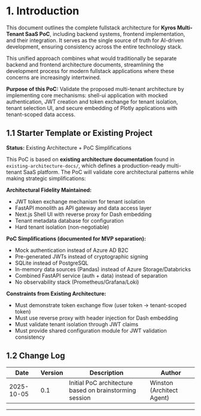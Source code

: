# 1. Introduction

This document outlines the complete fullstack architecture for **Kyros Multi-Tenant SaaS PoC**, including backend systems, frontend implementation, and their integration. It serves as the single source of truth for AI-driven development, ensuring consistency across the entire technology stack.

This unified approach combines what would traditionally be separate backend and frontend architecture documents, streamlining the development process for modern fullstack applications where these concerns are increasingly intertwined.

**Purpose of this PoC:**
Validate the proposed multi-tenant architecture by implementing core mechanisms: shell-ui application with mocked authentication, JWT creation and token exchange for tenant isolation, tenant selection UI, and secure embedding of Plotly applications with tenant-scoped data access.

## 1.1 Starter Template or Existing Project

**Status:** Existing Architecture + PoC Simplifications

This PoC is based on **existing architecture documentation** found in `existing-architecture-docs/`, which defines a production-ready multi-tenant SaaS platform. The PoC will validate core architectural patterns while making strategic simplifications:

**Architectural Fidelity Maintained:**
- JWT token exchange mechanism for tenant isolation
- FastAPI monolith as API gateway and data access layer
- Next.js Shell UI with reverse proxy for Dash embedding
- Tenant metadata database for configuration
- Hard tenant isolation (non-negotiable)

**PoC Simplifications (documented for MVP separation):**
- Mock authentication instead of Azure AD B2C
- Pre-generated JWTs instead of cryptographic signing
- SQLite instead of PostgreSQL
- In-memory data sources (Pandas) instead of Azure Storage/Databricks
- Combined FastAPI service (auth + data) instead of separation
- No observability stack (Prometheus/Grafana/Loki)

**Constraints from Existing Architecture:**
- Must demonstrate token exchange flow (user token → tenant-scoped token)
- Must use reverse proxy with header injection for Dash embedding
- Must validate tenant isolation through JWT claims
- Must provide shared configuration module for JWT validation consistency

## 1.2 Change Log

| Date | Version | Description | Author |
|------|---------|-------------|--------|
| 2025-10-05 | 0.1 | Initial PoC architecture based on brainstorming session | Winston (Architect Agent) |

---
